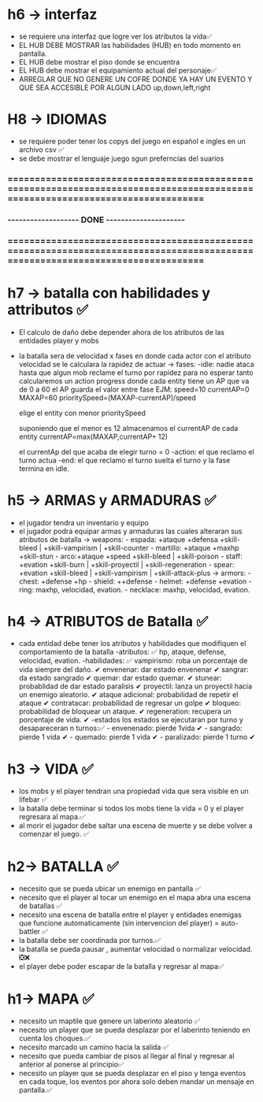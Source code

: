 # h6 -> interfaz

- se requiere una interfaz que logre ver los atributos la vida✅
- EL HUB DEBE MOSTRAR las habilidades (HUB) en todo momento en pantalla.
- EL HUB debe mostrar el piso donde se encuentra
- EL HUB debe mostrar el equipamiento actual del personaje✅
- ARREGLAR QUE NO GENERE UN COFRE DONDE YA HAY UN EVENTO Y QUE SEA ACCESIBLE POR ALGUN LADO up,down,left,right

# H8 -> IDIOMAS

- se requiere poder tener los copys del juego en español e ingles en un archivo csv ✅
- se debe mostrar el lenguaje juego sgun preferncias del suarios 

### ==============================================================================================================================

### ------------------- DONE ---------------------

### ==============================================================================================================================

# h7 -> batalla con habilidades y attributos ✅

- El calculo de daño debe depender ahora de los atributos de las entidades player y mobs
- la batalla sera de velocidad x fases en donde cada actor con el atributo velocidad se le calculara la rapidez de actuar
  -> fases:
  -idle: nadie ataca hasta que algun mob reclame el turno por rapidez
  para no esperar tanto calcularemos un action progress
  donde cada entity tiene un AP que va de 0 a 60
  el AP guarda el valor entre fase
  EJM:
  speed=10
  currentAP=0
  MAXAP=60
  prioritySpeed=(MAXAP-currentAP)/speed

  elige el entity con menor prioritySpeed

  suponiendo que el menor es 12
  almacenamos el currentAP de cada entity
  currentAP=max(MAXAP,currentAP+ 12)

  el currentAp del que acaba de elegir turno = 0
  -action: el que reclamo el turno actua
  -end: el que reclamo el turno suelta el turno y la fase termina en idle.

# h5 -> ARMAS y ARMADURAS ✅

- el jugador tendra un inventario y equipo
- el jugador podra equipar armas y armaduras las cuales alteraran sus atributos de batalla
  -> weapons: - espada: +ataque +defensa +skill-bleed | +skill-vampirism | +skill-counter - martillo: +ataque +maxhp +skill-stun - arco:+ataque +speed +skill-bleed | +skill-poison - staff: +evation +skill-burn | +skill-proyectil | +skill-regeneration - spear: +evation +skill-bleed | +skill-vampirism | +skill-attack-plus
  -> armors: - chest: +defense +hp - shield: ++defense - helmet: +defense +evation - ring: maxhp, velocidad, evation. - necklace: maxhp, velocidad, evation.

# h4 -> ATRIBUTOS de Batalla ✅

- cada entidad debe tener los atributos y habilidades que modifiquen el comportamiento de la batalla
  -atributos: ✅
  hp, ataque, defense, velocidad, evation.
  -habilidades: ✅
  vampirismo: roba un porcentaje de vida siempre del daño. ✔
  envenenar: dar estado envenenar ✔
  sangrar: da estado sangrado ✔
  quemar: dar estado quemar. ✔
  stunear: probablidad de dar estado paralisis ✔
  proyectil: lanza un proyectil hacia un enemigo aleatorio. ✔
  ataque adicional: probabilidad de repetir el ataque ✔
  contratacar: probabilidad de regresar un golpe ✔
  bloqueo: probabilidad de bloquear un ataque. ✔
  regeneration: recupera un porcentaje de vida. ✔
  -estados los estados se ejecutaran por turno y desapareceran n turnos:✅ - envenenado: pierde 1vida ✔ - sangrado: pierde 1 vida ✔ - quemado: pierde 1 vida ✔ - paralizado: pierde 1 turno ✔

# h3 -> VIDA ✅

- los mobs y el player tendran una propiedad vida que sera visible en un lifebar ✅
- la batalla debe terminar si todos los mobs tiene la vida = 0 y el player regresara al mapa.✅
- al morir el jugador debe saltar una escena de muerte y se debe volver a comenzar el juego. ✅

# h2-> BATALLA ✅

- necesito que se pueda ubicar un enemigo en pantalla ✅
- necesito que el player al tocar un enemigo en el mapa abra una escena de batallas ✅
- necesito una escena de batalla entre el player y entidades enemigas que funcione automaticamente (sin intervencion del player) = auto-battler ✅
- la batalla debe ser coordinada por turnos.✅
- la batalla se pueda pausar , aumentar velocidad o normalizar velocidad. ❎❌
- el player debe poder escapar de la batalla y regresar al mapa✅

# h1-> MAPA ✅

- necesito un maptile que genere un laberinto aleatorio ✅
- necesito un player que se pueda desplazar por el laberinto teniendo en cuenta los choques.✅
- necesito marcado un camino hacia la salida ✅
- necesito que pueda cambiar de pisos al llegar al final y regresar al anterior al ponerse al principio✅
- necesito un player que se pueda desplazar en el piso y tenga eventos en cada toque, los eventos por ahora solo deben mandar un mensaje en pantalla.✅
